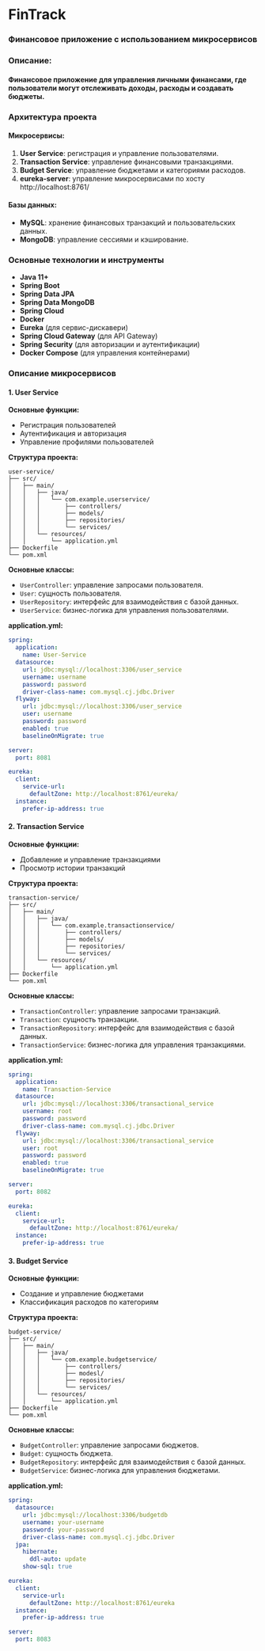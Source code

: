 # FinTrack
### Финансовое приложение с использованием микросервисов
### Описание: 
#### Финансовое приложение для управления личными финансами, где пользователи могут отслеживать доходы, расходы и создавать бюджеты.

### Архитектура проекта

#### Микросервисы:
1. **User Service**: регистрация и управление пользователями.
2. **Transaction Service**: управление финансовыми транзакциями.
3. **Budget Service**: управление бюджетами и категориями расходов.
4. **eureka-server**: управление микросервисами по хосту http://localhost:8761/
#### Базы данных:
- **MySQL**: хранение финансовых транзакций и пользовательских данных.
- **MongoDB**: управление сессиями и кэширование.

### Основные технологии и инструменты
- **Java 11+**
- **Spring Boot**
- **Spring Data JPA**
- **Spring Data MongoDB**
- **Spring Cloud**
- **Docker**
- **Eureka** (для сервис-дискавери)
- **Spring Cloud Gateway** (для API Gateway)
- **Spring Security** (для авторизации и аутентификации)
- **Docker Compose** (для управления контейнерами)

### Описание микросервисов

#### 1. User Service
**Основные функции:**
- Регистрация пользователей
- Аутентификация и авторизация
- Управление профилями пользователей

**Структура проекта:**
```plaintext
user-service/
├── src/
│   ├── main/
│   │   ├── java/
│   │   │   └── com.example.userservice/
│   │   │       ├── controllers/
│   │   │       ├── models/
│   │   │       ├── repositories/
│   │   │       └── services/
│   │   └── resources/
│   │       └── application.yml
├── Dockerfile
└── pom.xml
```

**Основные классы:**
- `UserController`: управление запросами пользователя.
- `User`: сущность пользователя.
- `UserRepository`: интерфейс для взаимодействия с базой данных.
- `UserService`: бизнес-логика для управления пользователями.

**application.yml:**
```yaml
spring:
  application:
    name: User-Service
  datasource:
    url: jdbc:mysql://localhost:3306/user_service
    username: username
    password: password
    driver-class-name: com.mysql.cj.jdbc.Driver
  flyway:
    url: jdbc:mysql://localhost:3306/user_service
    user: username
    password: password
    enabled: true
    baselineOnMigrate: true

server:
  port: 8081

eureka:
  client:
    service-url:
      defaultZone: http://localhost:8761/eureka/
  instance:
    prefer-ip-address: true

```
#### 2. Transaction Service
**Основные функции:**
- Добавление и управление транзакциями
- Просмотр истории транзакций

**Структура проекта:**
```plaintext
transaction-service/
├── src/
│   ├── main/
│   │   ├── java/
│   │   │   └── com.example.transactionservice/
│   │   │       ├── controllers/
│   │   │       ├── models/
│   │   │       ├── repositories/
│   │   │       └── services/
│   │   └── resources/
│   │       └── application.yml
├── Dockerfile
└── pom.xml
```

**Основные классы:**
- `TransactionController`: управление запросами транзакций.
- `Transaction`: сущность транзакции.
- `TransactionRepository`: интерфейс для взаимодействия с базой данных.
- `TransactionService`: бизнес-логика для управления транзакциями.

**application.yml:**
```yaml
spring:
  application:
    name: Transaction-Service
  datasource:
    url: jdbc:mysql://localhost:3306/transactional_service
    username: root
    password: password
    driver-class-name: com.mysql.cj.jdbc.Driver
  flyway:
    url: jdbc:mysql://localhost:3306/transactional_service
    user: root
    password: password
    enabled: true
    baselineOnMigrate: true

server:
  port: 8082

eureka:
  client:
    service-url:
      defaultZone: http://localhost:8761/eureka/
  instance:
    prefer-ip-address: true

```

#### 3. Budget Service
**Основные функции:**
- Создание и управление бюджетами
- Классификация расходов по категориям

**Структура проекта:**
```plaintext
budget-service/
├── src/
│   ├── main/
│   │   ├── java/
│   │   │   └── com.example.budgetservice/
│   │   │       ├── controllers/
│   │   │       ├── modesl/
│   │   │       ├── repositories/
│   │   │       └── services/
│   │   └── resources/
│   │       └── application.yml
├── Dockerfile
└── pom.xml
```

**Основные классы:**
- `BudgetController`: управление запросами бюджетов.
- `Budget`: сущность бюджета.
- `BudgetRepository`: интерфейс для взаимодействия с базой данных.
- `BudgetService`: бизнес-логика для управления бюджетами.

**application.yml:**
```yaml
spring:
  datasource:
    url: jdbc:mysql://localhost:3306/budgetdb
    username: your-username
    password: your-password
    driver-class-name: com.mysql.cj.jdbc.Driver
  jpa:
    hibernate:
      ddl-auto: update
    show-sql: true

eureka:
  client:
    service-url:
      defaultZone: http://localhost:8761/eureka
  instance:
    prefer-ip-address: true

server:
  port: 8083
```